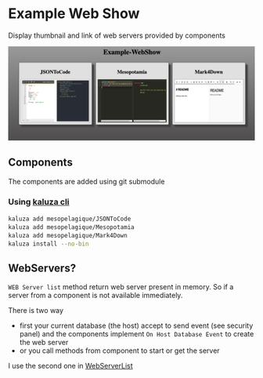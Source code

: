 ﻿# Example Web Show

Display thumbnail and link of web servers provided by components

![preview](Documentation/preview.png)

## Components

The components are added using git submodule

### Using [kaluza cli](https://github.com/mesopelagique/kaluza-cli)

```bash
kaluza add mesopelagique/JSONToCode
kaluza add mesopelagique/Mesopotamia
kaluza add mesopelagique/Mark4Down  
kaluza install --no-bin
```

## WebServers?

`WEB Server list` method return web server present in memory. So if a server from a component is not available immediately. 

There is two way
- first your current database (the host) accept to send event (see security panel) and the components implement `On Host Database Event` to create the web server
- or you call methods from component to start or get the server

I use the second one in [WebServerList](Documentations/Methods/WebServerList.md)
